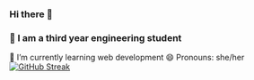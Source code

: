 ### Hi there 👋
### 🔭 I am a third year engineering student
🌱 I’m currently learning web development
😄 Pronouns: she/her
[![GitHub Streak](https://github-readme-streak-stats.herokuapp.com?user=MunazaArshad&theme=dark&date_format=M%20j%5B%2C%20Y%5D)](https://git.io/streak-stats)
<!--
**MunazaArshad/MunazaArshad** is a ✨ _special_ ✨ repository because its `README.md` (this file) appears on your GitHub profile.

Here are some ideas to get you started:

- 🔭 I’m currently working on ...
- 🌱 I’m currently learning ...
- 👯 I’m looking to collaborate on ...
- 🤔 I’m looking for help with ...
- 💬 Ask me about ...
- 📫 How to reach me: ...
- 😄 Pronouns: ...
- ⚡ Fun fact: ...
-->
